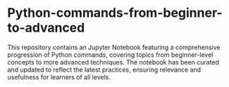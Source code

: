 # Python-commands-from-beginner-to-advanced

This repository contains an Jupyter Notebook featuring a comprehensive progression of Python commands, covering topics from beginner-level concepts to more advanced techniques. The notebook has been curated and updated to reflect the latest practices, ensuring relevance and usefulness for learners of all levels.
